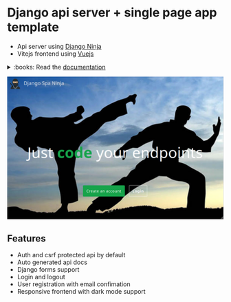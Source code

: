 # Django api server + single page app template

- Api server using [Django Ninja](https://github.com/vitalik/django-ninja)
- Vitejs frontend using [Vuejs](https://vuejs.org/)

<details>
<summary>:books: Read the <a href="https://synw.github.io/django-spaninja">documentation</a></summary>

 - [Get started](https://synw.github.io/django-spaninja/get_started)
    - [Install and run](https://synw.github.io/django-spaninja/get_started/install_and_run)
    - [Build](https://synw.github.io/django-spaninja/get_started/build)
 - [Base app](https://synw.github.io/django-spaninja/base_app)
    - [Write endpoints](https://synw.github.io/django-spaninja/base_app/write_endpoints)
     - [Forms](https://synw.github.io/django-spaninja/base_app/forms)
        - [Usage](https://synw.github.io/django-spaninja/base_app/forms/usage)
     - [Schemas](https://synw.github.io/django-spaninja/base_app/schemas)
 - [Account app](https://synw.github.io/django-spaninja/account_app)
     - [Endpoints](https://synw.github.io/django-spaninja/account_app/endpoints)
     - [Schemas](https://synw.github.io/django-spaninja/account_app/schemas)
     - [Utilities](https://synw.github.io/django-spaninja/account_app/utilities)
         - [Email](https://synw.github.io/django-spaninja/account_app/utilities/email)
         - [Token](https://synw.github.io/django-spaninja/account_app/utilities/token)

</details>

![](docsite/public/screenshot.png)

## Features

- Auth and csrf protected api by default
- Auto generated api docs
- Django forms support
- Login and logout
- User registration with email confimation
- Responsive frontend with dark mode support

